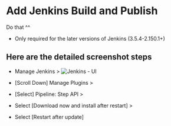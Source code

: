 # Add Jenkins Build and Publish
Do that ^^
- Only required for the later versions of Jenkins (3.5.4-2.150.1+)

## Here are the detailed screenshot steps
- Manage Jenkins > 
![Jenkins - UI](https://github.com/jdyver/cd-demo-jd/blob/master/notes/img/1JenkinsUI.png)
- [Scroll Down] Manage Plugins > 

- [Select] Pipeline: Step API > 

- Select [Download now and install after restart] > 

- Select [Restart after update]